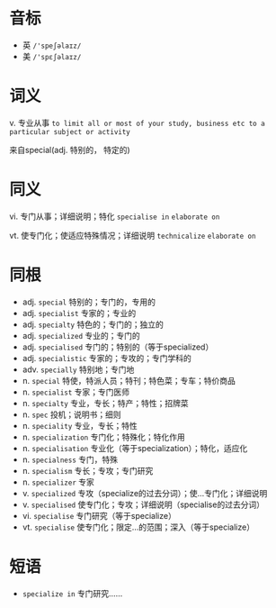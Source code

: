 # 音标

- 英 `/'speʃəlaɪz/`
- 美 `/'spɛʃəlaɪz/`

# 词义

v. 专业从事
`to limit all or most of your study, business etc to a particular subject or activity`



来自special(adj. 特别的， 特定的)

# 同义

vi. 专门从事；详细说明；特化
`specialise in` `elaborate on`

vt. 使专门化；使适应特殊情况；详细说明
`technicalize` `elaborate on`

# 同根

- adj. `special` 特别的；专门的，专用的
- adj. `specialist` 专家的；专业的
- adj. `specialty` 特色的；专门的；独立的
- adj. `specialized` 专业的；专门的
- adj. `specialised` 专门的；特别的（等于specialized）
- adj. `specialistic` 专家的；专攻的；专门学科的
- adv. `specially` 特别地；专门地
- n. `special` 特使，特派人员；特刊；特色菜；专车；特价商品
- n. `specialist` 专家；专门医师
- n. `specialty` 专业，专长；特产；特性；招牌菜
- n. `spec` 投机；说明书；细则
- n. `speciality` 专业，专长；特性
- n. `specialization` 专门化；特殊化；特化作用
- n. `specialisation` 专业化（等于specialization）；特化，适应化
- n. `specialness` 专门，特殊
- n. `specialism` 专长；专攻；专门研究
- n. `specializer` 专家
- v. `specialized` 专攻（specialize的过去分词）；使…专门化；详细说明
- v. `specialised` 使专门化；专攻；详细说明（specialise的过去分词）
- vi. `specialise` 专门研究（等于specialize）
- vt. `specialise` 使专门化；限定…的范围；深入（等于specialize）

# 短语

- `specialize in` 专门研究……


